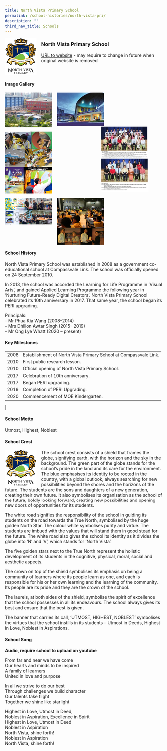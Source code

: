 ```yaml
---
title: North Vista Primary School
permalink: /school-histories/north-vista-pri/
description: ""
third_nav_title: Schools
---
```

<img src="/images/northvistapri1.png" style="width:20%;margin-right:15px;" align = "left">

### **North Vista Primary School**
[URL to website]() - may require to change in future when original website is removed

<br clear="left">

#### **Image Gallery**

<p><a href="https://staging.d1yxymztqoj7qn.amplifyapp.com/images/northvistapri2.jpg">  
<img src="/images/northvistapri2.jpg" style="width:30%;margin-right:15px;" align = "left">
</a></p>

<p><a href="https://staging.d1yxymztqoj7qn.amplifyapp.com/images/northvistapri3.jpg">  
<img src="/images/northvistapri3.jpg" style="width:30%;margin-right:15px;" align = "left">
</a></p>

<p><a href="https://staging.d1yxymztqoj7qn.amplifyapp.com/images/northvistapri4.jpg">  
<img src="/images/northvistapri4.jpg" style="width:30%;margin-right:45px;" align = "right">
</a></p>

<br clear="left">

<p><a href="https://staging.d1yxymztqoj7qn.amplifyapp.com/images/northvistapri5.jpg">  
<img src="/images/northvistapri5.jpg" style="width:30%;margin-right:15px;" align = "left">
</a></p>

<p><a href="https://staging.d1yxymztqoj7qn.amplifyapp.com/images/northvistapri6.jpg">  
<img src="/images/northvistapri6.jpg" style="width:30%;margin-right:15px;" align = "left">
</a></p>

<br clear="left">

<p><a href="https://staging.d1yxymztqoj7qn.amplifyapp.com/images/northvistapri7.jpg">  
<img src="/images/northvistapri7.jpg" style="width:30%;margin-right:15px;" align = "left">
</a></p>

<p><a href="https://staging.d1yxymztqoj7qn.amplifyapp.com/images/northvistapri8.jpg">  
<img src="/images/northvistapri8.jpg" style="width:30%;margin-right:15px;" align = "left">
</a></p>

<br clear="left">

#### **School History**
North Vista Primary School was established in 2008 as a government co-educational school at Compassvale Link. The school was officially opened on 24 September 2010.

In 2013, the school was accorded the Learning for Life Programme in ‘Visual Arts’, and gained Applied Learning Programme the following year in ‘Nurturing Future-Ready Digital Creators’. North Vista Primary School celebrated its 10th anniversary in 2017. That same year, the school began its PERI upgrading.

Principals:<br>
\- Mr Phua Kia Wang (2008–2014)<br>
\- Mrs Dhillon Awtar Singh (2015– 2019)<br>
\- Mr Ong Lye Whatt (2020 – present)

#### **Key Milestones**

|  |  |
|:---:|---|
| 2008 | Establishment of North Vista Primary School at Compassvale Link. |
| 2010 | First public research lesson. |
| 2010 | Official opening of North Vista Primary School. |
| 2017 | Celebration of 10th anniversary. |
| 2017 | Began PERI upgrading. |
| 2019 | Completion of PERI Upgrading. |
| 2020 | Commencement of MOE Kindergarten. |
|

#### **School Motto**
Utmost, Highest, Noblest

#### **School Crest**
<img src="/images/northvistapri1.png" style="width:20%;margin-right:15px;" align = "left">

The school crest consists of a shield that frames the globe, signifying earth, with the horizon and the sky in the background. The green part of the globe stands for the school’s pride in the land and its care for the environment. The blue emphasises its identity to be rooted in the country, with a global outlook, always searching for new possibilities beyond the shores and the horizons of the future. The students are the sons and daughters of a new generation, creating their own future. It also symbolises its organisation as the school of the future, boldly looking forward, creating new possibilities and opening new doors of opportunities for its students.

The white road signifies the responsibility of the school in guiding its students on the road towards the True North, symbolised by the huge golden North Star. The colour white symbolises purity and virtue. The students are imbued with the values that will stand them in good stead for the future. The white road also gives the school its identity as it divides the globe into ‘N’ and ‘V’, which stands for ‘North Vista’.

The five golden stars next to the True North represent the holistic development of its students in the cognitive, physical, moral, social and aesthetic aspects.

The crown on top of the shield symbolises its emphasis on being a community of learners where its people learn as one, and each is responsible for his or her own learning and the learning of the community. Its people are its pride and they are the crown of the school.

The laurels, at both sides of the shield, symbolise the spirit of excellence that the school possesses in all its endeavours. The school always gives its best and ensure that the best is given.

The banner that carries its call, ‘UTMOST, HIGHEST, NOBLEST’ symbolises the virtues that the school instills in its students – Utmost in Deeds, Highest in Love, Noblest in Aspirations.

#### **School Song**
**Audio, require school to upload on youtube**

From far and near we have come<br>
Our hearts and minds to be inspired<br>
A family of learners<br>
United in love and purpose

In all we strive to do our best<br>
Through challenges we build character<br>
Our talents take flight<br>
Together we shine like starlight

Highest in Love, Utmost in Deed,<br>
Noblest in Aspiration, Excellence in Spirit<br>
Highest in Love, Utmost in Deed<br>
Noblest in Aspiration<br>
North Vista, shine forth!<br>
Noblest in Aspiration<br>
North Vista, shine forth!